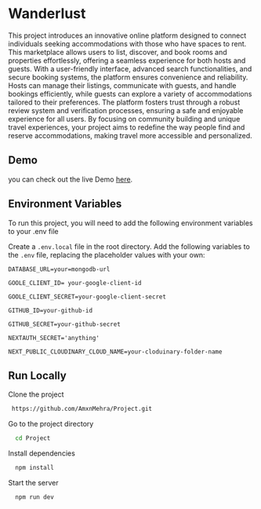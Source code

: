 
# Wanderlust
This project introduces an innovative online platform designed to connect individuals seeking accommodations with those who have spaces to rent. This marketplace allows users to list, discover, and book rooms and properties effortlessly, offering a seamless experience for both hosts and guests. With a user-friendly interface, advanced search functionalities, and secure booking systems, the platform ensures convenience and reliability. Hosts can manage their listings, communicate with guests, and handle bookings efficiently, while guests can explore a variety of accommodations tailored to their preferences. The platform fosters trust through a robust review system and verification processes, ensuring a safe and enjoyable experience for all users. By focusing on community building and unique travel experiences, your project aims to redefine the way people find and reserve accommodations, making travel more accessible and personalized.

## Demo

you can check out the live Demo [here](https://wanderlust-five-sigma.vercel.app/).

## Environment Variables

To run this project, you will need to add the following environment variables to your .env file

Create a `.env.local` file in the root directory.
Add the following variables to the `.env` file, replacing the placeholder values with your own:


`DATABASE_URL=your=mongodb-url`

`GOOLE_CLIENT_ID= your-google-client-id`

`GOOLE_CLIENT_SECRET=your-google-client-secret`

`GITHUB_ID=your-github-id`

`GITHUB_SECRET=your-github-secret`

`NEXTAUTH_SECRET='anything'`

`NEXT_PUBLIC_CLOUDINARY_CLOUD_NAME=your-cloduinary-folder-name`


## Run Locally

Clone the project

```bash
 https://github.com/AmxnMehra/Project.git
```

Go to the project directory

```bash
  cd Project
```

Install dependencies

```bash
  npm install
```

Start the server

```bash
  npm run dev
```


